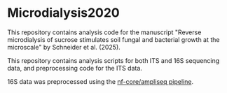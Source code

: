 # Microdialysis2020

This repository contains analysis code for the manuscript "Reverse microdialysis of sucrose stimulates soil fungal and bacterial growth at the microscale" by Schneider et al. (2025).


This repository contains analysis scripts for both ITS and 16S sequencing data, and preprocessing code for the ITS data.

16S data was preprocessed using the [nf-core/ampliseq pipeline](https://nf-co.re/ampliseq/2.6.1/).
